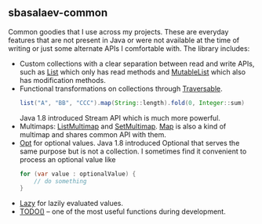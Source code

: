 ## sbasalaev-common

Common goodies that I use across my projects.  These are everyday features that
are not present in Java or were not available at the time of writing or just
some alternate APIs I comfortable with. The library includes:

* Custom collections with a clear separation between read and write APIs, such as
  [List](https://api.sbasalaev.me/sbasalaev-common/me.sbasalaev.common/me/sbasalaev/collection/List.html)
  which only has read methods
  and [MutableList](https://api.sbasalaev.me/sbasalaev-common/me.sbasalaev.common/me/sbasalaev/collection/MutableList.html)
  which also has modification methods.
* Functional transformations on collections through
  [Traversable](https://api.sbasalaev.me/sbasalaev-common/me.sbasalaev.common/me/sbasalaev/collection/Traversable.html).
  ```java
  list("A", "BB", "CCC").map(String::length).fold(0, Integer::sum)
  ```
  Java 1.8 introduced Stream API which is much more powerful.
* Multimaps: [ListMultimap](https://api.sbasalaev.me/sbasalaev-common/me.sbasalaev.common/me/sbasalaev/collection/ListMultimap.html)
  and [SetMultimap](https://api.sbasalaev.me/sbasalaev-common/me.sbasalaev.common/me/sbasalaev/collection/SetMultimap.html).
  [Map](https://api.sbasalaev.me/sbasalaev-common/me.sbasalaev.common/me/sbasalaev/collection/Map.html)
  is also a kind of multimap and shares common API with them.
* [Opt](https://api.sbasalaev.me/sbasalaev-common/me.sbasalaev.common/me/sbasalaev/Opt.html)
  for optional values. Java 1.8 introduced Optional that serves the same purpose
  but is not a collection. I sometimes find it convenient to process an optional
  value like
  ```java
  for (var value : optionalValue) {
      // do something
  }
  ```
* [Lazy](https://api.sbasalaev.me/sbasalaev-common/me.sbasalaev.common/me/sbasalaev/Opt.html)
  for lazily evaluated values.
* [TODO()](https://api.sbasalaev.me/sbasalaev-common/me.sbasalaev.common/me/sbasalaev/API.html#TODO(java.lang.String))
  – one of the most useful functions during development.

